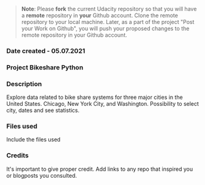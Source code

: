 >**Note**: Please **fork** the current Udacity repository so that you will have a **remote** repository in **your** Github account. Clone the remote repository to your local machine. Later, as a part of the project "Post your Work on Github", you will push your proposed changes to the remote repository in your Github account.

### Date created - 05.07.2021

### Project Bikeshare Python

### Description
Explore data related to bike share systems for three major cities in the United States.
Chicago, New York City, and Washington.
Possibility to select city, dates and see statistics.

### Files used
Include the files used

### Credits
It's important to give proper credit. Add links to any repo that inspired you or blogposts you consulted.

